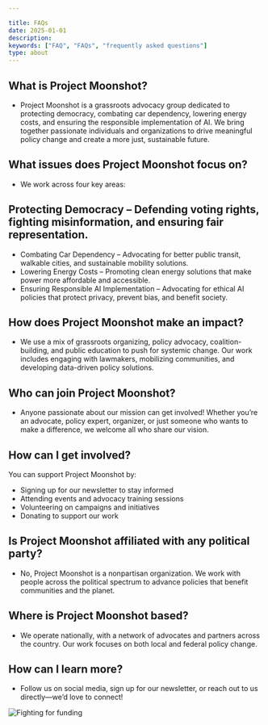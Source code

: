 ```yaml
---

title: FAQs
date: 2025-01-01
description:
keywords: ["FAQ", "FAQs", "frequently asked questions"]
type: about
---
```


## What is Project Moonshot?
- Project Moonshot is a grassroots advocacy group dedicated to protecting democracy, combating car dependency, lowering energy costs, and ensuring the responsible implementation of AI. We bring together passionate individuals and organizations to drive meaningful policy change and create a more just, sustainable future.

## What issues does Project Moonshot focus on?
- We work across four key areas:

## Protecting Democracy – Defending voting rights, fighting misinformation, and ensuring fair representation.
- Combating Car Dependency – Advocating for better public transit, walkable cities, and sustainable mobility solutions.
- Lowering Energy Costs – Promoting clean energy solutions that make power more affordable and accessible.
- Ensuring Responsible AI Implementation – Advocating for ethical AI policies that protect privacy, prevent bias, and benefit society.

## How does Project Moonshot make an impact?
- We use a mix of grassroots organizing, policy advocacy, coalition-building, and public education to push for systemic change. Our work includes engaging with lawmakers, mobilizing communities, and developing data-driven policy solutions.

## Who can join Project Moonshot?
- Anyone passionate about our mission can get involved! Whether you’re an advocate, policy expert, organizer, or just someone who wants to make a difference, we welcome all who share our vision.

## How can I get involved?
You can support Project Moonshot by:

- Signing up for our newsletter to stay informed
- Attending events and advocacy training sessions
- Volunteering on campaigns and initiatives
- Donating to support our work
## Is Project Moonshot affiliated with any political party?
- No, Project Moonshot is a nonpartisan organization. We work with people across the political spectrum to advance policies that benefit communities and the planet.

## Where is Project Moonshot based?
- We operate nationally, with a network of advocates and partners across the country. Our work focuses on both local and federal policy change.

## How can I learn more?
- Follow us on social media, sign up for our newsletter, or reach out to us directly—we’d love to connect!

![Fighting for funding](/treas.PNG)